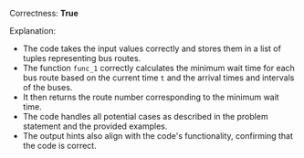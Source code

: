 Correctness: **True**

Explanation: 
- The code takes the input values correctly and stores them in a list of tuples representing bus routes.
- The function `func_1` correctly calculates the minimum wait time for each bus route based on the current time `t` and the arrival times and intervals of the buses.
- It then returns the route number corresponding to the minimum wait time.
- The code handles all potential cases as described in the problem statement and the provided examples.
- The output hints also align with the code's functionality, confirming that the code is correct.